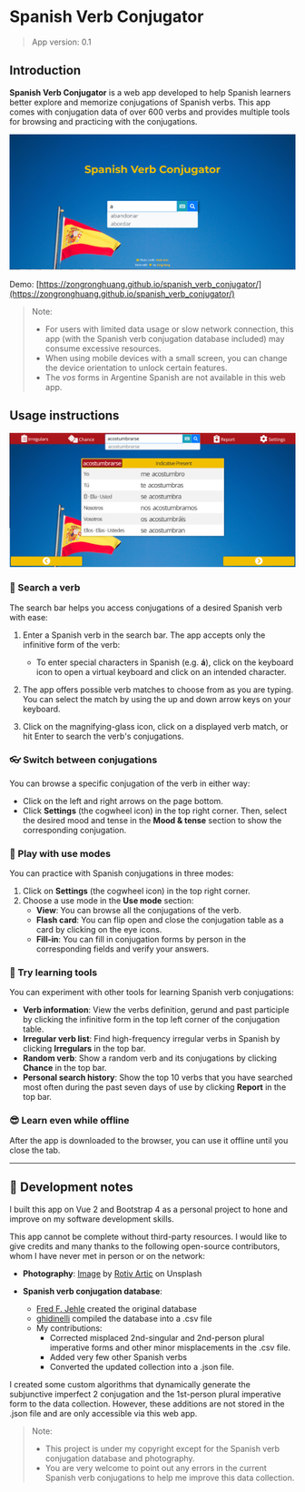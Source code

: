 # Spanish Verb Conjugator

> App version: 0.1

## Introduction

**Spanish Verb Conjugator** is a web app developed to help Spanish learners better explore and memorize conjugations of Spanish verbs. This app comes with conjugation data of over 600 verbs and provides multiple tools for browsing and practicing with the conjugations.

![search page](search-page.png)

Demo: [https://zongronghuang.github.io/spanish_verb_conjugator/](https://zongronghuang.github.io/spanish_verb_conjugator/)

> Note:
>
> - For users with limited data usage or slow network connection, this app (with the Spanish verb conjugation database included) may consume excessive resources.
> - When using mobile devices with a small screen, you can change the device orientation to unlock certain features.
> - The _vos_ forms in Argentine Spanish are not available in this web app.

## Usage instructions

![conjugation table](conjugation-table.png)

### :mag_right: Search a verb

The search bar helps you access conjugations of a desired Spanish verb with ease:

1. Enter a Spanish verb in the search bar. The app accepts only the infinitive form of the verb:

   - To enter special characters in Spanish (e.g. **á**), click on the keyboard icon to open a virtual keyboard and click on an intended character.

1. The app offers possible verb matches to choose from as you are typing. You can select the match by using the up and down arrow keys on your keyboard.

1. Click on the magnifying-glass icon, click on a displayed verb match, or hit Enter to search the verb's conjugations.

### :eyeglasses: Switch between conjugations

You can browse a specific conjugation of the verb in either way:

- Click on the left and right arrows on the page bottom.
- Click **Settings** (the cogwheel icon) in the top right corner. Then, select the desired mood and tense in the **Mood & tense** section to show the corresponding conjugation.

### :cookie: Play with use modes

You can practice with Spanish conjugations in three modes:

1. Click on **Settings** (the cogwheel icon) in the top right corner.
1. Choose a use mode in the **Use mode** section:
   - **View**: You can browse all the conjugations of the verb.
   - **Flash card**: You can flip open and close the conjugation table as a card by clicking on the eye icons.
   - **Fill-in**: You can fill in conjugation forms by person in the corresponding fields and verify your answers.

### :circus_tent: Try learning tools

You can experiment with other tools for learning Spanish verb conjugations:

- **Verb information**: View the verbs definition, gerund and past participle by clicking the infinitive form in the top left corner of the conjugation table.
- **Irregular verb list**: Find high-frequency irregular verbs in Spanish by clicking **Irregulars** in the top bar.
- **Random verb**: Show a random verb and its conjugations by clicking **Chance** in the top bar.
- **Personal search history**: Show the top 10 verbs that you have searched most often during the past seven days of use by clicking **Report** in the top bar.

### :sunglasses: Learn even while offline

After the app is downloaded to the browser, you can use it offline until you close the tab.

---

## :memo: Development notes

I built this app on Vue 2 and Bootstrap 4 as a personal project to hone and improve on my software development skills.

This app cannot be complete without third-party resources. I would like to give credits and many thanks to the following open-source contributors, whom I have never met in person or on the network:

- **Photography**: [Image](https://unsplash.com/photos/g_wXjMR2n8M) by [Rotiv Artic](https://unsplash.com/@rotivartic) on Unsplash

- **Spanish verb conjugation database**:
  - [Fred F. Jehle](https://users.pfw.edu/jehle/VERBLIST.HTM) created the original database
  - [ghidinelli](https://github.com/ghidinelli/fred-jehle-spanish-verbs) compiled the database into a .csv file
  - My contributions:
    - Corrected misplaced 2nd-singular and 2nd-person plural imperative forms and other minor misplacements in the .csv file.
    - Added very few other Spanish verbs
    - Converted the updated collection into a .json file.

I created some custom algorithms that dynamically generate the subjunctive imperfect 2 conjugation and the 1st-person plural imperative form to the data collection. However, these additions are not stored in the .json file and are only accessible via this web app.

> Note:
>
> - This project is under my copyright except for the Spanish verb conjugation database and photography.
> - You are very welcome to point out any errors in the current Spanish verb conjugations to help me improve this data collection.
